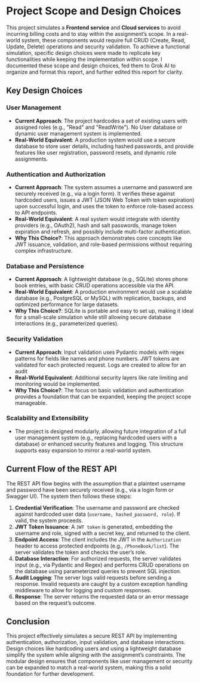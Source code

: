 # Project Scope and Design Choices

This project simulates a **Frontend service** and **Cloud services** to avoid incurring billing costs and to stay within the assignment’s scope. In a real-world system, these components would require full CRUD (Create, Read, Update, Delete) operations and security validation. To achieve a functional simulation, specific design choices were made to replicate key functionalities while keeping the implementation within scope. I documented these scope and design choices, fed them to Grok AI to organize and format this report, and further edited this report for clarity.

## Key Design Choices

### User Management
- **Current Approach**: The project hardcodes a set of existing users with assigned roles (e.g., "Read" and "ReadWrite"). No User database or dynamic user management system is implemented.
- **Real-World Equivalent**: A production system would use a secure database to store user details, including hashed passwords, and provide features like user registration, password resets, and dynamic role assignments.

### Authentication and Authorization
- **Current Approach**: The system assumes a username and password are securely received (e.g., via a login form). It verifies these against hardcoded users, issues a JWT (JSON Web Token with token expiration) upon successful login, and uses the token to enforce role-based access to API endpoints.
- **Real-World Equivalent**: A real system would integrate with identity providers (e.g., OAuth2), hash and salt passwords, manage token expiration and refresh, and possibly include multi-factor authentication.
- **Why This Choice?**: This approach demonstrates core concepts like JWT issuance, validation, and role-based permissions without requiring complex infrastructure.

### Database and Persistence
- **Current Approach**: A lightweight database (e.g., SQLite) stores phone book entries, with basic CRUD operations accessible via the API.
- **Real-World Equivalent**: A production environment would use a scalable database (e.g., PostgreSQL or MySQL) with replication, backups, and optimized performance for large datasets.
- **Why This Choice?**: SQLite is portable and easy to set up, making it ideal for a small-scale simulation while still allowing secure database interactions (e.g., parameterized queries).

### Security Validation
- **Current Approach**: Input validation uses Pydantic models with regex patterns for fields like names and phone numbers. JWT tokens are validated for each protected request. Logs are created to allow for an audit
- **Real-World Equivalent**: Additional security layers like rate limiting and monitoring would be implemented.
- **Why This Choice?**: The focus on basic validation and authentication provides a foundation that can be expanded, keeping the project scope manageable.

### Scalability and Extensibility
- The project is designed modularly, allowing future integration of a full user management system (e.g., replacing hardcoded users with a database) or enhanced security features and logging. This structure supports easy expansion to mirror a real-world system.

## Current Flow of the REST API

The REST API flow begins with the assumption that a plaintext username and password have been securely received (e.g., via a login form or Swagger UI). The system then follows these steps:

1. **Credential Verification**: The username and password are checked against hardcoded user data (`username, hashed_password, role`). If valid, the system proceeds.
2. **JWT Token Issuance**: A `JWT token` is generated, embedding the username and role, signed with a secret key, and returned to the client.
3. **Endpoint Access**: The client includes the JWT in the `Authorization` header to access protected endpoints (e.g., `/PhoneBook/list`). The server validates the token and checks the user’s role.
4. **Database Interaction**: For authorized requests, the server validates input (e.g., via Pydantic and Regex) and performs CRUD operations on the database using parameterized queries to prevent SQL injection.
5. **Audit Logging**: The server logs valid requests before sending a response. Invalid requests are caught by a custom exception handling middleware to allow for logging and custom responses.
6. **Response**: The server returns the requested data or an error message based on the request’s outcome.

## Conclusion

This project effectively simulates a secure REST API by implementing authentication, authorization, input validation, and database interactions. Design choices like hardcoding users and using a lightweight database simplify the system while aligning with the assignment’s constraints. The modular design ensures that components like user management or security can be expanded to match a real-world system, making this a solid foundation for further development.
